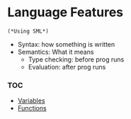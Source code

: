 # Language Features
```
(*Using SML*)
```
- Syntax: how something is written
- Semantics: What it means
    - Type checking: before prog runs
    - Evaluation: after prog runs

### TOC
- [Variables](variables.md)
- [Functions](functions.md)